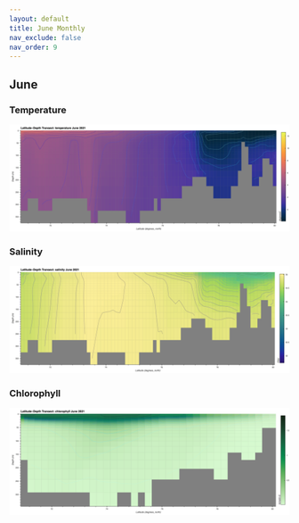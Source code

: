 ```yaml
---
layout: default
title: June Monthly
nav_exclude: false
nav_order: 9
---
```


## June

### Temperature
![June Temperature](cmems_mod_arc_phy_my_topaz4_P1M/2021/June/thetao.png)

### Salinity
![June Salinity](cmems_mod_arc_phy_my_topaz4_P1M/2021/June/so.png)

### Chlorophyll
![June Chlorophyll](cmems_mod_arc_bgc_my_ecosmo_P1M/2021/June/chl.png)
